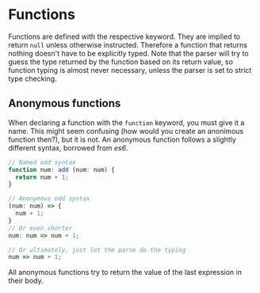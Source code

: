 # Functions
Functions are defined with the respective keyword. They are implied to return `null` unless otherwise instructed. Therefore a function that returns nothing doesn't have to be explicitly typed. Note that the parser will try to guess the type returned by the function based on its return value, so function typing is almost never necessary, unless the parser is set to strict type checking.

## Anonymous functions
When declaring a function with the `function` keyword, you must give it a name. This might seem confusing (how would you create an anonimous function then?), but it is not. An anonymous function follows a slightly different syntax, borrowed from _es6_.
```ts
// Named odd syntax
function num: add (num: num) {
  return num + 1;
}

// Anonymous odd syntax
(num: num) => {
  num + 1;
}
// Or even shorter
num: num => num + 1;

// Or ultimately, just let the parse do the typing
num => num + 1;
```
All anonymous functions try to return the value of the last expression in their body.